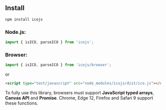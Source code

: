 ## Install

```sh
npm install icojs
```

### Node.js:

```js
import { isICO, parseICO } from 'icojs';
```

### Browser:

```js
import { isICO, parseICO } from 'icojs/browser';
```

or

```html
<script type="text/javascript" src="node_modules/icojs/dist/ico.js"></script>
```

To fully use this library, browsers must support **JavaScript typed arrays**, **Canvas API** and **Promise**.
Chrome, Edge 12, Firefox and Safari 9 support these functions.
